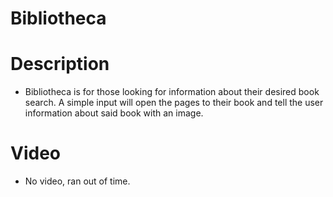 # Bibliotheca

# Description 
- Bibliotheca is for those looking for information about their desired book search. A simple input will open the pages to their book and tell the user information about said book with an image.

# Video
- No video, ran out of time. 
